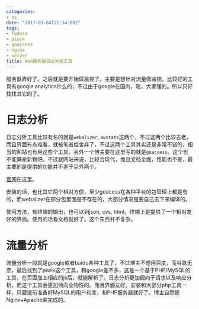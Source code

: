 ```yaml
---
categories:
- os
date: "2017-03-04T21:34:00Z"
tags:
- fedora
- piwik
- goaccess
- nginx
- server
title: Web服务器日志分析工具
---
```


服务器弄好了。之后就是要开始做监控了。主要是想针对流量做监控。比较好的工具有google analytics什么的，不过由于google在国内，嗯，大家懂的。所以只好找找其它的了。
<!--more-->

# 日志分析
日志分析工具比较有名的就是`webalizer`, `awstats`这两个，不过这两个比较古老，而且界面有点难看，就被笔者给舍弃了，不过这两个工具其实还是非常不错的，相当的网站也有用这些个工具，另外一个博主要在这里写的就是`goaccess`。这个也不能算是新物吧。不过就网站来说，比较合现代，而且文档全面，性能也不差，最主要的是提供的功能并不差于另外两个。

[官网](https://goaccess.io)在这里。

安装的话，也比其它两个相对方便，至少goacess在各种平台的包管理上都是有的，而webalizer在部分包里面是不存在的，大部分情况是要自己去下来编译的。

使用方法，有终端的输出，也可以到json, cvs, html。终端上是提供了一个相对友好的界面。使用的话看文档就好了。这个东西并不复杂。

# 流量分析
流量分析一般就是google或者baidu各种工具了，不过博主不想用百度，而谷歌无奈，最后找到了piwik这个工具，和google差不多，这是一个基于PHP/MySQL的工具，在页面加上相应的js后，就能解析了。日志分析更加偏向于请求以及响应分析，而这个工具会更加倾向业物性的。而且界面友好。安装和大部分php工具一样，只要提前准备好MySQL的用户和库，和PHP服务器就好了。博主自然是Nginx+Apache来完成的。
